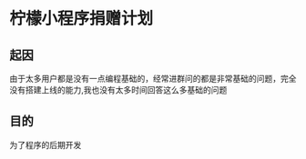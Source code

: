 # 柠檬小程序捐赠计划

## 起因
由于太多用户都是没有一点编程基础的，经常进群问的都是非常基础的问题，完全没有搭建上线的能力,我也没有太多时间回答这么多基础的问题

## 目的
为了程序的后期开发